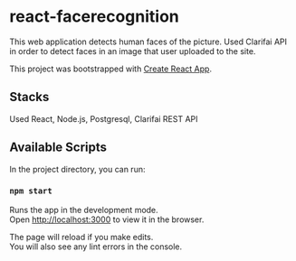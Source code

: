 # react-facerecognition
This web application detects human faces of the picture. Used Clarifai API in order to detect faces in an image that user uploaded to the site.

This project was bootstrapped with [Create React App](https://github.com/facebook/create-react-app).

## Stacks
Used React, Node.js, Postgresql, Clarifai REST API

## Available Scripts

In the project directory, you can run:

### `npm start`

Runs the app in the development mode.<br>
Open [http://localhost:3000](http://localhost:3000) to view it in the browser.

The page will reload if you make edits.<br>
You will also see any lint errors in the console.


